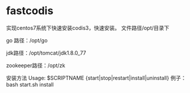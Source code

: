 fastcodis
===========

实现centos7系统下快速安装codis3，快速安装。
文件路径/opt/目录下

go 路径：/opt/go

jdk路径：/opt/tomcat/jdk1.8.0_77

zookeeper路径：/opt/zk

安装方法
Usage: $SCRIPTNAME {start|stop|restart|install|uninstall}
例子：bash start.sh  install